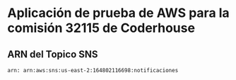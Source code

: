 # Aplicación de prueba de AWS para la comisión 32115 de Coderhouse

## ARN del Topico SNS

```
arn: arn:aws:sns:us-east-2:164802116698:notificaciones
```